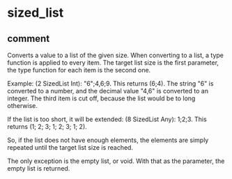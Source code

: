 # sized_list
## comment

Converts a value to a list of the given size. When converting to a list, a type function is applied to every item.
The target list size is the first parameter, the type function for each item is the second one.

Example: (2 SizedList Int): "6";4,6;9.
This returns (6;4). The string "6" is converted to a number, and the decimal value "4,6" is converted to an integer. The third item is cut off, because the list would be to long otherwise.

If the list is too short, it will be extended:
(8 SizedList Any): 1;2;3.
This returns (1; 2; 3; 1; 2; 3; 1; 2).

So, if the list does not have enough elements, the elements are simply repeated until the target list size is reached.

The only exception is the empty list, or void. With that as the parameter, the empty list is returned.
